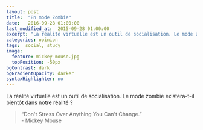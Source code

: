 ```yaml
---
layout: post
title:  "En mode Zombie"
date:   2016-09-28 01:00:00
last_modified_at:  2015-09-28 01:00:00
excerpt: "La réalité virtuelle est un outil de socialisation. Le mode zombie existera-t-il bientôt dans notre réalité ?..."
categories: opinion
tags:  social, study
image:
  feature: mickey-mouse.jpg
  topPosition: -50px
bgContrast: dark
bgGradientOpacity: darker
syntaxHighlighter: no
---
```

La réalité virtuelle est un outil de socialisation. Le mode zombie existera-t-il bientôt dans notre réalité ?

<blockquote class="largeQuote">“Don't Stress Over Anything You Can't Change.” <br/>- Mickey Mouse</blockquote>


